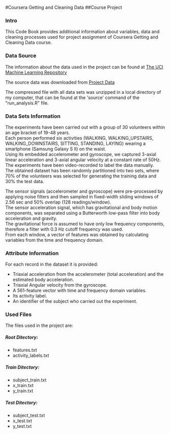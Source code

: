 #Coursera Getting and Cleaning Data
##Course Project


### Intro
This Code Book provides additional information about variables, data and cleaning processes used for project assignment of Coursera Getting and Cleaning Data course.

### Data Source
The information about the data used in the project can be found at [The UCI Machine Learning Repository](http://archive.ics.uci.edu/ml/datasets/Human+Activity+Recognition+Using+Smartphones)

The source data was downloaded from [Project Data](https://d396qusza40orc.cloudfront.net/getdata%2Fprojectfiles%2FUCI%20HAR%20Dataset.zip)

The compressed file with all data sets was unzipped in a local directory of my computer, that can be found at the 'source' command of the "run_analysis.R" file.


### Data Sets Information
The experiments have been carried out with a group of 30 volunteers within an age bracket of 19-48 years. <br/>
Each person performed six activities (WALKING, WALKING_UPSTAIRS, WALKING_DOWNSTAIRS, SITTING, STANDING, LAYING) wearing a smartphone (Samsung Galaxy S II) on the waist.<br/>
Using its embedded accelerometer and gyroscope, we captured 3-axial linear acceleration and 3-axial angular velocity at a constant rate of 50Hz.<br/> 
The experiments have been video-recorded to label the data manually. <br/>
The obtained dataset has been randomly partitioned into two sets, where 70% of the volunteers was selected for generating the training data and 30% the test data. 

The sensor signals (accelerometer and gyroscope) were pre-processed by applying noise filters and then sampled in fixed-width sliding windows of 2.56 sec and 50% overlap (128 readings/window). <br/>
The sensor acceleration signal, which has gravitational and body motion components, was separated using a Butterworth low-pass filter into body acceleration and gravity.<br/>
The gravitational force is assumed to have only low frequency components, therefore a filter with 0.3 Hz cutoff frequency was used. <br/>
From each window, a vector of features was obtained by calculating variables from the time and frequency domain.

### Attribute Information
For each record in the dataset it is provided: 
- Triaxial acceleration from the accelerometer (total acceleration) and the estimated body acceleration. 
- Triaxial Angular velocity from the gyroscope. 
- A 561-feature vector with time and frequency domain variables. 
- Its activity label. 
- An identifier of the subject who carried out the experiment.

### Used Files
The files used in the project are:

##### Root Ditectory:
- features.txt
- activity_labels.txt<br/>
##### Train Ditectory:
- subject_train.txt
- x_train.txt
- y_train.txt<br/>
##### Test Ditectory:
- subject_test.txt
- x_test.txt
- y_test.txt<br/>

